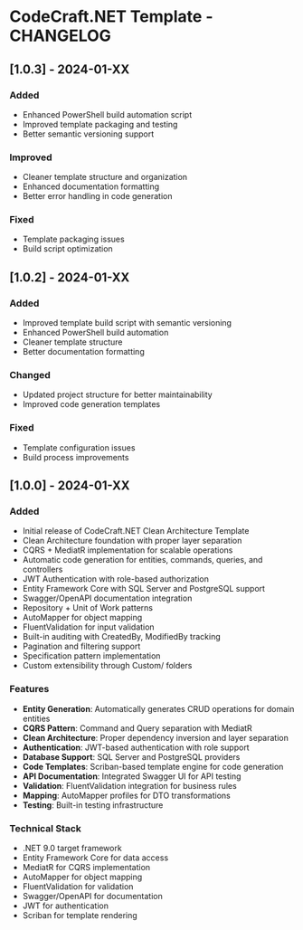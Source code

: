 # CodeCraft.NET Template - CHANGELOG

## [1.0.3] - 2024-01-XX

### Added
- Enhanced PowerShell build automation script
- Improved template packaging and testing
- Better semantic versioning support

### Improved
- Cleaner template structure and organization
- Enhanced documentation formatting
- Better error handling in code generation

### Fixed
- Template packaging issues
- Build script optimization

## [1.0.2] - 2024-01-XX

### Added
- Improved template build script with semantic versioning
- Enhanced PowerShell build automation
- Cleaner template structure
- Better documentation formatting

### Changed
- Updated project structure for better maintainability
- Improved code generation templates

### Fixed
- Template configuration issues
- Build process improvements

## [1.0.0] - 2024-01-XX

### Added
- Initial release of CodeCraft.NET Clean Architecture Template
- Clean Architecture foundation with proper layer separation
- CQRS + MediatR implementation for scalable operations
- Automatic code generation for entities, commands, queries, and controllers
- JWT Authentication with role-based authorization
- Entity Framework Core with SQL Server and PostgreSQL support
- Swagger/OpenAPI documentation integration
- Repository + Unit of Work patterns
- AutoMapper for object mapping
- FluentValidation for input validation
- Built-in auditing with CreatedBy, ModifiedBy tracking
- Pagination and filtering support
- Specification pattern implementation
- Custom extensibility through Custom/ folders

### Features
- **Entity Generation**: Automatically generates CRUD operations for domain entities
- **CQRS Pattern**: Command and Query separation with MediatR
- **Clean Architecture**: Proper dependency inversion and layer separation
- **Authentication**: JWT-based authentication with role support
- **Database Support**: SQL Server and PostgreSQL providers
- **Code Templates**: Scriban-based template engine for code generation
- **API Documentation**: Integrated Swagger UI for API testing
- **Validation**: FluentValidation integration for business rules
- **Mapping**: AutoMapper profiles for DTO transformations
- **Testing**: Built-in testing infrastructure

### Technical Stack
- .NET 9.0 target framework
- Entity Framework Core for data access
- MediatR for CQRS implementation
- AutoMapper for object mapping
- FluentValidation for validation
- Swagger/OpenAPI for documentation
- JWT for authentication
- Scriban for template rendering
